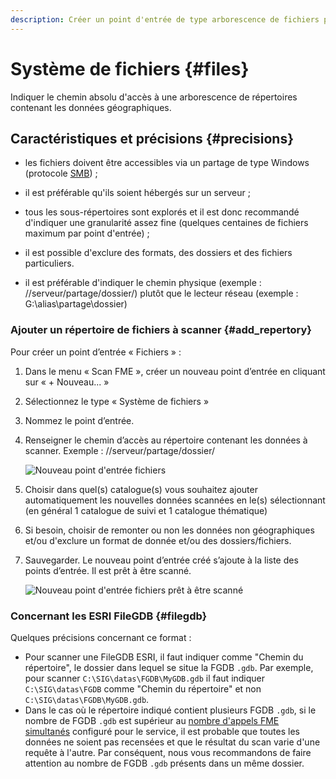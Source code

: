 ```yaml
---
description: Créer un point d'entrée de type arborescence de fichiers pour le Scan FME Isogeo
---
```


# Système de fichiers <i class="fa fa-folder-open"></i> {#files}

Indiquer le chemin absolu d'accès à une arborescence de répertoires contenant les données géographiques.

## Caractéristiques et précisions {#precisions}

* les fichiers doivent être accessibles via un partage de type Windows (protocole [SMB](https://fr.wikipedia.org/wiki/Server_Message_Block)) ;

* il est préférable qu'ils soient hébergés sur un serveur ;

* tous les sous-répertoires sont explorés et il est donc recommandé d'indiquer une granularité assez fine (quelques centaines de fichiers maximum par point d'entrée) ;

* il est possible d'exclure des formats, des dossiers et des fichiers particuliers.

* il est préférable d'indiquer le chemin physique (exemple : //serveur/partage/dossier/) plutôt que le lecteur réseau (exemple : G:\alias\partage\dossier)

### Ajouter un répertoire de fichiers à scanner {#add_repertory}

Pour créer un point d’entrée « Fichiers » :

1. Dans le menu « Scan FME », créer un nouveau point d’entrée en cliquant sur « + Nouveau... »
2. Sélectionnez le type « Système de fichiers »
3. Nommez le point d’entrée.
4. Renseigner le chemin d’accès au répertoire contenant les données à scanner. Exemple : //serveur/partage/dossier/

    ![Nouveau point d'entrée fichiers](/assets/new_files.png)

5. Choisir dans quel(s) catalogue(s) vous souhaitez ajouter automatiquement les nouvelles données scannées en le(s) sélectionnant (en général 1 catalogue de suivi et 1 catalogue thématique) 
6. Si besoin, choisir de remonter ou non les données non géographiques et/ou d'exclure un format de donnée et/ou des dossiers/fichiers.
7. Sauvegarder. Le nouveau point d’entrée créé s’ajoute à la liste des points d’entrée. Il est prêt à être scanné.

    ![Nouveau point d'entrée fichiers prêt à être scanné](/assets/new_files_ready.png)

### Concernant les ESRI FileGDB {#filegdb}

Quelques précisions concernant ce format :

* Pour scanner une FileGDB ESRI, il faut indiquer comme "Chemin du répertoire", le dossier dans lequel se situe la FGDB `.gdb`. Par exemple, pour scanner `C:\SIG\datas\FGDB\MyGDB.gdb` il faut indiquer `C:\SIG\datas\FGDB` comme "Chemin du répertoire" et non `C:\SIG\datas\FGDB\MyGDB.gdb`.
* Dans le cas où le répertoire indiqué contient plusieurs FGDB `.gdb`, si le nombre de FGDB `.gdb` est supérieur au [nombre d'appels FME simultanés](/configuration/configuration.html#scan_concurrency) configuré pour le service, il est probable que toutes les données ne soient pas recensées et que le résultat du scan varie d'une requête à l'autre. Par conséquent, nous vous recommandons de faire attention au nombre de FGDB `.gdb` présents dans un même dossier.
